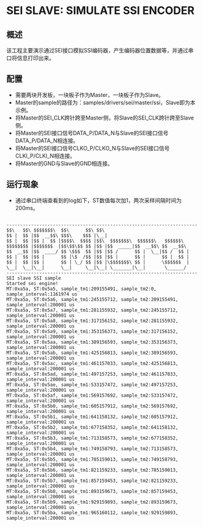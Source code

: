 # SEI SLAVE: SIMULATE SSI ENCODER

## 概述

该工程主要演示通过SEI接口模拟SSI编码器，产生编码器位置数据等，并通过串口将信息打印出来。

## 配置

- 需要两块开发板，一块板子作为Master，一块板子作为Slave。
- Master的sample的路径为：samples/drivers/sei/master/ssi，Slave即为本示例。
- 将Master的SEI_CLK跨针跨至Master侧，将Slave的SEI_CLK跨针跨至Slave侧。
- 将Master的SEI接口信号DATA_P/DATA_N与Slave的SEI接口信号DATA_P/DATA_N相连接。
- 将Master的SEI接口信号CLKO_P/CLKO_N与Slave的SEI接口信号CLKI_P/CLKI_N相连接。
- 将Master的GND与Slave的GND相连接。

## 运行现象

- 通过串口终端查看到的log如下，ST数值每次加1，两次采样间隔时间为200ms。

```console

----------------------------------------------------------------------
$$\   $$\ $$$$$$$\  $$\      $$\ $$\
$$ |  $$ |$$  __$$\ $$$\    $$$ |\__|
$$ |  $$ |$$ |  $$ |$$$$\  $$$$ |$$\  $$$$$$$\  $$$$$$\   $$$$$$\
$$$$$$$$ |$$$$$$$  |$$\$$\$$ $$ |$$ |$$  _____|$$  __$$\ $$  __$$\
$$  __$$ |$$  ____/ $$ \$$$  $$ |$$ |$$ /      $$ |  \__|$$ /  $$ |
$$ |  $$ |$$ |      $$ |\$  /$$ |$$ |$$ |      $$ |      $$ |  $$ |
$$ |  $$ |$$ |      $$ | \_/ $$ |$$ |\$$$$$$$\ $$ |      \$$$$$$  |
\__|  \__|\__|      \__|     \__|\__| \_______|\__|       \______/
----------------------------------------------------------------------
SEI slave SSI sample
Started sei engine!
MT:0xa5a, ST:0x5a5, sample_tm1:209155491, sample_tm2:0, sample_interval:1161974 us
MT:0xa5a, ST:0x5a6, sample_tm1:245155712, sample_tm2:209155491, sample_interval:200001 us
MT:0xa5a, ST:0x5a7, sample_tm1:281155932, sample_tm2:245155712, sample_interval:200001 us
MT:0xa5a, ST:0x5a8, sample_tm1:317156152, sample_tm2:281155932, sample_interval:200001 us
MT:0xa5a, ST:0x5a9, sample_tm1:353156373, sample_tm2:317156152, sample_interval:200001 us
MT:0xa5a, ST:0x5aa, sample_tm1:389156593, sample_tm2:353156373, sample_interval:200001 us
MT:0xa5a, ST:0x5ab, sample_tm1:425156813, sample_tm2:389156593, sample_interval:200001 us
MT:0xa5a, ST:0x5ac, sample_tm1:461157033, sample_tm2:425156813, sample_interval:200001 us
MT:0xa5a, ST:0x5ad, sample_tm1:497157253, sample_tm2:461157033, sample_interval:200001 us
MT:0xa5a, ST:0x5ae, sample_tm1:533157472, sample_tm2:497157253, sample_interval:200001 us
MT:0xa5a, ST:0x5af, sample_tm1:569157692, sample_tm2:533157472, sample_interval:200001 us
MT:0xa5a, ST:0x5b0, sample_tm1:605157912, sample_tm2:569157692, sample_interval:200001 us
MT:0xa5a, ST:0x5b1, sample_tm1:641158132, sample_tm2:605157912, sample_interval:200001 us
MT:0xa5a, ST:0x5b2, sample_tm1:677158352, sample_tm2:641158132, sample_interval:200001 us
MT:0xa5a, ST:0x5b3, sample_tm1:713158573, sample_tm2:677158352, sample_interval:200001 us
MT:0xa5a, ST:0x5b4, sample_tm1:749158793, sample_tm2:713158573, sample_interval:200001 us
MT:0xa5a, ST:0x5b5, sample_tm1:785159013, sample_tm2:749158793, sample_interval:200001 us
MT:0xa5a, ST:0x5b6, sample_tm1:821159233, sample_tm2:785159013, sample_interval:200001 us
MT:0xa5a, ST:0x5b7, sample_tm1:857159453, sample_tm2:821159233, sample_interval:200001 us
MT:0xa5a, ST:0x5b8, sample_tm1:893159673, sample_tm2:857159453, sample_interval:200001 us
MT:0xa5a, ST:0x5b9, sample_tm1:929159893, sample_tm2:893159673, sample_interval:200001 us
MT:0xa5a, ST:0x5ba, sample_tm1:965160112, sample_tm2:929159893, sample_interval:200001 us


```
